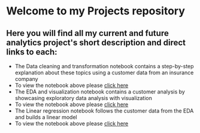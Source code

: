 # Welcome to my Projects repository 

## Here you will find all my current and future analytics project's short description and direct links to each:
- The Data cleaning and transformation notebook contains a step-by-step explanation about these topics using a customer data from an insurance company
- To view the notebook above please [click here](#)
- The EDA and visualization notebook contains a customer analysis by showcasing exploratory data analysis with visualization
- To view the notebook above please [click here](#)
- The Linear regression notebook follows the customer data from the EDA and builds a linear model
- To view the notebook above please [click here](#)

